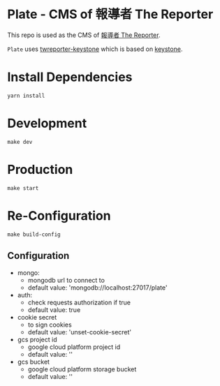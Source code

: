# Plate - CMS of 報導者 The Reporter

This repo is used as the CMS of [報導者 The Reporter](https://www.twreporter.org).

`Plate` uses [twreporter-keystone](https://github.com/twreporter/keystone) which is based on [keystone](https://github.com/twreporter/keystone).


# Install Dependencies
```
yarn install
```

# Development
```
make dev
```

# Production
```
make start
```

# Re-Configuration
```
make build-config
```

## Configuration 
- mongo:
  - mongodb url to connect to
  - default value: 'mongodb://localhost:27017/plate'
- auth: 
  - check requests authorization if true 
  - default value: true
- cookie secret
  - to sign cookies
  - default value: 'unset-cookie-secret'
- gcs project id
  - google cloud platform project id
  - default value: ''
- gcs bucket
  - google cloud platform storage bucket
  - default value: ''
